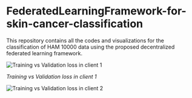 # FederatedLearningFramework-for-skin-cancer-classification

This repository contains all the codes and visualizations for the classification of HAM 10000 data using the proposed decentralized federated learning framework.

![Training vs Validation loss in client 1](https://github.com/Cmatermedicalimageanalysis/FederatedLearningFramework-for-skin-cancer-classification/assets/156891606/37dbe826-2271-4971-813e-33d769d9ec6c)


*Training vs Validation loss in client 1*


![Training vs Validation loss in client 2](https://github.com/Cmatermedicalimageanalysis/FederatedLearningFramework-for-skin-cancer-classification/assets/156891606/99b02c82-c487-4b1c-92aa-7d00ef13ed6e)

